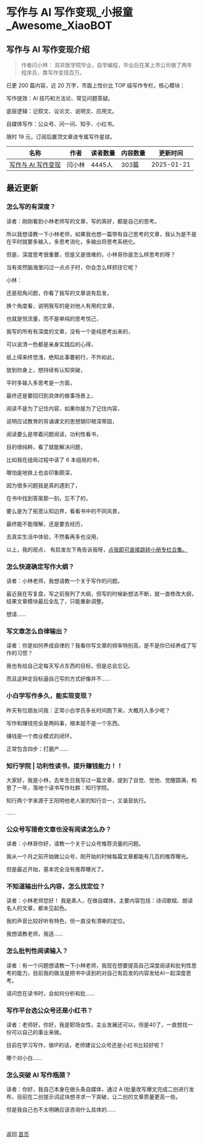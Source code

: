 # 写作与 AI 写作变现_小报童_Awesome_XiaoBOT

## 写作与 AI 写作变现介绍
> 作者闫小林： 双非医学院毕业，自学编程，毕业后在某上市公司做了两年程序员，靠写作变现百万。    
    
已更 200 篇内容，近 20 万字，市面上性价比 TOP 级写作专栏，核心模块：    
    
写作提效：AI 技巧和方法论、常见问题答疑。    
    
底层逻辑：记叙文、议论文、说明文、应用文。    
    
自媒体写作：公众号、问一问、知乎、小红书。    
    
限时 19 元，订阅后置顶文章进专属写作星球。  
  


|名称|作者|读者数量|内容数量|更新时间|
|---|---|---|---|---|
|[写作与 AI 写作变现](https://xiaobot.net/p/yang?refer=0b133df9-27dc-423b-8101-639049001c13)|闫小林|4445人|303篇|2025-01-21|

## 最近更新
### 怎么写的有深度？

读者：刚刚看到小林老师写的文章，写的真好，都是自己的思考。

所以我想请教一下小林老师，如果我也想一篇带有自己思考的文章，我认为是不是在平时就要多输入，多思考消化，多输出将思考系统化。

但是，深度思考很重要，但是又是很难的，小林哥你是怎么样思考的呀？

当有突然脑海里闪过一点点子时，你会怎么样抓住它呢？

小林：

还是视角问题，你看了我写的文章说有启发，

换个角度看，说明我写的是对他人有用的文章，

也就是悦流量，而不是单纯的思考悦己，

我写的所有有深度的文章，没有一个是纯思考出来的，

可以说清一色都是亲身实践后的心得，

纸上得来终觉浅，绝知此事要躬行，不外如此，

放到你身上，想持续有认知突破，

平时多输入多思考是一方面，

最终还是要回归到具体的做事场景上，

阅读不是为了记住内容，如果你是为了记住内容，

说明应试教育的背诵课文的思想钢印根深蒂固，

阅读要么是带着问题阅读，功利性看书，

目的很纯粹，看了就能解决问题，

比如我在组局过程中读了 6 本组局的书，

哪怕是地铁上也会印象颇深，

因为很多问题我是真的遇到了，

在书中找到答案那一刻，忘不了的，

要么是为了拓宽认知边界，看看书中的不同风景，

最终能不能理解，还是要去经历，

去真实生活中体验，不然看再多也没用，

以上，我的观点，
有启发左下角告诉我呀，[点我即可直接跳转小册专栏合集。](https://xiaobot.net/post/421006d4-dc2c-4cd2-8c68-94a337d8e12a?refer=1d703236-e866-4189-80c6-41e037a49f1d)

### 怎么快速确定写作大纲？

读者：小林老师，我想请教一个关于写作的问题。

最近我在写复盘，写之前我列了大纲，但写的时候新想法不断，就一直修改大纲，结果文章模块最后全乱了，只能重新调整。

想请......

### 写文章怎么自律输出？

读者：你是如何养成自律的？我看你写文章的频率特别高，是不是你已经养成了写作的习惯？

我也有给自己定每天写点东西的目标，但是总会忘记。

而且这种定目标逼自己写的方式好像并不......

### 小白学写作多久，能实现变现？

昨天有位朋友问我：正常小白学员多长时间跑下来，大概月入多少呢？

写作和赚钱完全是两码事，根本就不是一个东西。

赚钱是一个商业模式的闭环。

正常包含四步：打磨产......

### 知行学院 | 功利性读书，提升赚钱能力！！

大家好，我是小林，去年生日我写过一篇文章，提到了自觉、觉他、觉醒圆满，构思了一年，落地个读书写作社群：知行学院。

知行两个字来源于王阳明他老人家的知行合一，又谐音执行。

......

### 公众号写猎奇文章也没有阅读怎么办？

读者：小林哥你好，请教一个关于公众号推荐流量的问题。

我从一个月之前开始做公众号，刚开始的时候每篇文章都能有几百的推荐曝光。

但是最近开始，基本完全没有推荐曝光了。

### 不知道输出什么内容，怎么找定位？

读者：小林老师您好！ 我是素人，在做自媒体，主要内容包括：诗词歌赋、朗读名人的文章，都未见起色。

我的声音比较好听有特色，但一直没有清晰的定位。

我想请教老师，我适......

### 怎么批判性阅读输入？

读者：有一个问题想请教一下小林老师，我现在想要提高自己深度阅读和批判性思考的能力，目前我的做法是把书中读到的对自己有启发的内容发给AI一起深度思考。

请问您在读书时，会如何分析和批......

### 写作平台选公众号还是小红书？

读者：老师好，你好，我是职场女性，主业发展还可以，但是40了，一直想找一份可以自己的事业来做。

目前在学习写作，做IP的话，老师建议公众号还是小红书比较好呢？

哪个对小白......

### 怎么突破 AI 写作瓶颈？

读者：你好，我自己本身在做头条自媒体，通过 A I批量改写爆文完成二创进行发布，目前在二创提示词这块想寻求一下突破，让二创的文章质量更高一些。

但是我自己也不太明确应该咨询什么具体的......


<a href="https://github.com/Reno9527/awesome-xiaobot" style="color: white; text-decoration: none;">awesome-xiaobot</a>

返回 [首页](../README.md)
